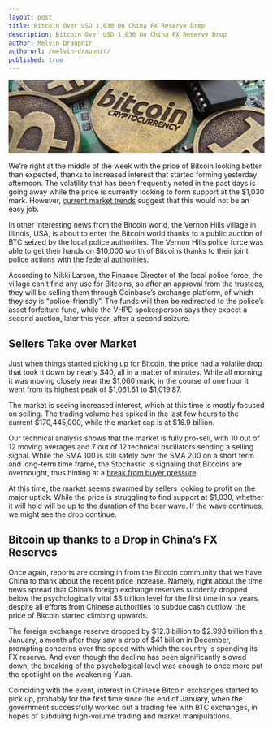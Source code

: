 ```yaml
---
layout: post
title: Bitcoin Over USD 1,030 On China FX Reserve Drop 
description: Bitcoin Over USD 1,030 On China FX Reserve Drop 
author: Melvin Draupnir
authorurl: /melvin-draupnir/
published: true
---
```


<p><center><img src="/images/drop.jpg" alt="Bitcoin Over USD 1,030"/></center></p>

<p>We’re right at the middle of the week with the price of Bitcoin looking better than expected, thanks to increased interest that started forming yesterday afternoon. The volatility that has been frequently noted in the past days is going away while the price is currently looking to form support at the $1,030 mark. However, <a href="/a-simple-guide-to-effectively-and-safely-mixing-bitcoins/">current market trends</a> suggest that this would not be an easy job.</p>

<p>In other interesting news from the Bitcoin world, the Vernon Hills village in Illinois, USA, is about to enter the Bitcoin world thanks to a public auction of BTC seized by the local police authorities. The Vernon Hills police force was able to get their hands on $10,000 worth of Bitcoins thanks to their joint police actions with the <a href="/amazing-math-bitcoin-private-keys/">federal authorities</a>.</p>

<p>According to Nikki Larson, the Finance Director of the local police force, the village can’t find any use for Bitcoins, so after an approval from the trustees, they will be selling them through Coinbase’s exchange platform, of which they say is “police-friendly”. The funds will then be redirected to the police’s asset forfeiture fund, while the VHPD spokesperson says they expect a second auction, later this year, after a second seizure.</p>

<h2>Sellers Take over Market</h2>

<p>Just when things started <a href="/bitcoin-private-keys-entropy/">picking up for Bitcoin</a>, the price had a volatile drop that took it down by nearly $40, all in a matter of minutes. While all morning it was moving closely near the $1,060 mark, in the course of one hour it went from its highest peak of $1,061.61 to $1,019.87.</p>

<p>The market is seeing increased interest, which at this time is mostly focused on selling. The trading volume has spiked in the last few hours to the current $170,445,000, while the market cap is at $16.9 billion.</p>

<p>Our technical analysis shows that the market is fully pro-sell, with 10 out of 12 moving averages and 7 out of 12 technical oscillators sending a selling signal. While the SMA 100 is still safely over the SMA 200 on a short term and long-term time frame, the Stochastic is signaling that Bitcoins are overbought, thus hinting at a <a href="/what-are-segwit-benefits/">break from buyer pressure</a>.</p>

<p>At this time, the market seems swarmed by sellers looking to profit on the major uptick. While the price is struggling to find support at $1,030, whether it will hold will be up to the duration of the bear wave. If the wave continues, we might see the drop continue.</p>

<h2>Bitcoin up thanks to a Drop in China’s FX Reserves</h2>

<p>Once again, reports are coming in from the Bitcoin community that we have China to thank about the recent price increase. Namely, right about the time news spread that China’s foreign exchange reserves suddenly dropped below the psychologically vital $3 trillion level for the first time in six years, despite all efforts from Chinese authorities to subdue cash outflow, the price of Bitcoin started climbing upwards.</p>

<p>The foreign exchange reserve dropped by $12.3 billion to $2.998 trillion this January, a month after they saw a drop of $41 billion in December, prompting concerns over the speed with which the country is spending its FX reserve. And even though the decline has been significantly slowed down, the breaking of the psychological level was enough to once more put the spotlight on the weakening Yuan.</p>

<p>Coinciding with the event, interest in Chinese Bitcoin exchanges started to pick up, probably for the first time since the end of January, when the government successfully worked out a trading fee with BTC exchanges, in hopes of subduing high-volume trading and market manipulations.</p>
